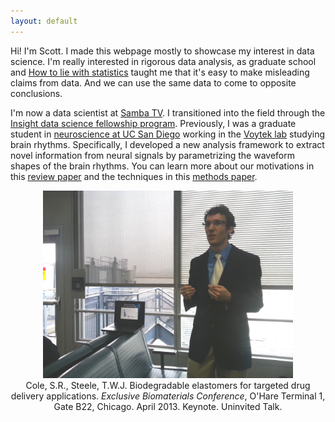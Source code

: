 ```yaml
---
layout: default
---
```


Hi! I'm Scott. I made this webpage mostly to showcase my interest in data science. I'm really interested in rigorous data analysis, as graduate school and [How to lie with statistics](http://faculty.neu.edu.cn/cc/zhangyf/papers/How-to-Lie-with-Statistics.pdf) taught me that it's easy to make misleading claims from data. And we can use the same data to come to opposite conclusions.

I'm now a data scientist at [Samba TV](https://platform.samba.tv/resources/blog/). I transitioned into the field through the [Insight data science fellowship program](https://www.insightdatascience.com/). Previously, I was a graduate student in [neuroscience at UC San Diego](http://healthsciences.ucsd.edu/education/neurograd/Pages/default.aspx) working in the [Voytek lab](https://voyteklab.com) studying brain rhythms. Specifically, I developed a new analysis framework to extract novel information from neural signals by parametrizing the waveform shapes of the brain rhythms. You can learn more about our motivations in this [review paper](http://voyteklab.com/wp-content/uploads/Cole-TrendsCognSci2017.pdf) and the techniques in this [methods paper](https://www.biorxiv.org/content/early/2018/04/16/302000).

<div class="imgcap" style="text-align:center">
<img src="/assets/misc/ohare.jpg" height="300" style="text-align:center">
<div class="thecap" style="text-align:center">Cole, S.R., Steele, T.W.J. Biodegradable elastomers for targeted drug delivery applications. <em>Exclusive Biomaterials Conference</em>, O'Hare Terminal 1, Gate B22, Chicago. April 2013. Keynote. Uninvited Talk.</div>
</div>
